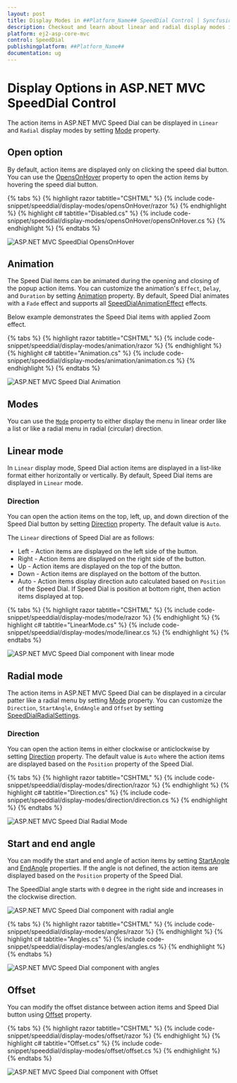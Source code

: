 ```yaml
---
layout: post
title: Display Modes in ##Platform_Name## SpeedDial Control | Syncfusion
description: Checkout and learn about linear and radial display modes in ##Platform_Name## SpeedDial control of Syncfusion Essential JS 2 and more details.
platform: ej2-asp-core-mvc
control: SpeedDial
publishingplatform: ##Platform_Name##
documentation: ug
---
```


# Display Options in ASP.NET MVC SpeedDial Control

The action items in ASP.NET MVC Speed Dial can be displayed in `Linear` and `Radial` display modes by setting [Mode](https://help.syncfusion.com/cr/aspnetmvc-js2/Syncfusion.EJ2.Buttons.SpeedDial.html#Syncfusion_EJ2_Buttons_SpeedDial_Mode) property.

## Open option

By default, action items are displayed only on clicking the speed dial button. You can use the [OpensOnHover](https://help.syncfusion.com/cr/aspnetmvc-js2/Syncfusion.EJ2.Buttons.SpeedDial.html#Syncfusion_EJ2_Buttons_SpeedDial_OpensOnHover) property to open the action items by hovering the speed dial button.

{% tabs %}
{% highlight razor tabtitle="CSHTML" %}
{% include code-snippet/speeddial/display-modes/opensOnHover/razor %}
{% endhighlight %}
{% highlight c# tabtitle="Disabled.cs" %}
{% include code-snippet/speeddial/display-modes/opensOnHover/opensOnHover.cs %}
{% endhighlight %}
{% endtabs %}

![ASP.NET MVC SpeedDial OpensOnHover](images/SpeedDial-OpensOnHover.png)

## Animation

The Speed Dial items can be animated during the opening and closing of the popup action items. You can customize the animation's `Effect`, `Delay`, and `Duration` by setting [Animation](https://help.syncfusion.com/cr/aspnetmvc-js2/Syncfusion.EJ2.Buttons.SpeedDial.html#Syncfusion_EJ2_Buttons_SpeedDial_Animation) property. By default, Speed Dial animates with a `Fade` effect and supports all [SpeedDialAnimationEffect](https://help.syncfusion.com/cr/aspnetmvc-js2/Syncfusion.EJ2.Buttons.SpeedDialAnimationEffect.html) effects.

Below example demonstrates the Speed Dial items with applied Zoom effect.

{% tabs %}
{% highlight razor tabtitle="CSHTML" %}
{% include code-snippet/speeddial/display-modes/animation/razor %}
{% endhighlight %}
{% highlight c# tabtitle="Animation.cs" %}
{% include code-snippet/speeddial/display-modes/animation/animation.cs %}
{% endhighlight %}
{% endtabs %}

![ASP.NET MVC Speed Dial Animation](images/SpeedDial-Animation.png)

## Modes

You can use the [`Mode`](https://help.syncfusion.com/cr/aspnetmvc-js2/Syncfusion.EJ2.Buttons.SpeedDial.html#Syncfusion_EJ2_Buttons_SpeedDial_Mode) property to either display the menu in linear order like a list or like a radial menu in radial (circular) direction.

## Linear mode

In `Linear` display mode, Speed Dial action items are displayed in a list-like format either horizontally or vertically. By default, Speed Dial items are displayed in `Linear` mode.

### Direction

You can open the action items on the top, left, up, and down direction of the Speed Dial button by setting [Direction](https://help.syncfusion.com/cr/aspnetmvc-js2/Syncfusion.EJ2.Buttons.SpeedDial.html#Syncfusion_EJ2_Buttons_SpeedDial_Direction) property. The default value is `Auto`.

The `Linear` directions of Speed Dial are as follows:

* Left - Action items are displayed on the left side of the button.
* Right - Action items are displayed on the right side of the button.
* Up - Action items are displayed on the top of the button.
* Down - Action items are displayed on the bottom of the button.
* Auto - Action items display direction auto calculated based on `Position` of the Speed Dial. If Speed Dial is position at bottom right, then action items displayed at top.

{% tabs %}
{% highlight razor tabtitle="CSHTML" %}
{% include code-snippet/speeddial/display-modes/mode/razor %}
{% endhighlight %}
{% highlight c# tabtitle="LinearMode.cs" %}
{% include code-snippet/speeddial/display-modes/mode/linear.cs %}
{% endhighlight %}
{% endtabs %}

![ASP.NET MVC Speed Dial component with linear mode](images/SpeedDial-LinearMode.png)

## Radial mode

The action items in ASP.NET MVC Speed Dial can be displayed in a circular patter like a radial menu by setting [Mode](https://help.syncfusion.com/cr/aspnetmvc-js2/Syncfusion.EJ2.Buttons.SpeedDial.html#Syncfusion_EJ2_Buttons_SpeedDial_Mode) property. You can customize the `Direction`, `StartAngle`, `EndAngle` and `Offset` by setting [SpeedDialRadialSettings](https://help.syncfusion.com/cr/aspnetmvc-js2/Syncfusion.EJ2.Buttons.SpeedDialRadialSettings.html).

### Direction

You can open the action items in either clockwise or anticlockwise by setting [Direction](https://help.syncfusion.com/cr/aspnetmvc-js2/Syncfusion.EJ2.Buttons.SpeedDialRadialSettings.html#Syncfusion_EJ2_Buttons_SpeedDialRadialSettings_Direction) property. The default value is `Auto` where the action items are displayed based on the `Position` property of the Speed Dial.

{% tabs %}
{% highlight razor tabtitle="CSHTML" %}
{% include code-snippet/speeddial/display-modes/direction/razor %}
{% endhighlight %}
{% highlight c# tabtitle="Direction.cs" %}
{% include code-snippet/speeddial/display-modes/direction/direction.cs %}
{% endhighlight %}
{% endtabs %}

![ASP.NET MVC Speed Dial Radial Mode](images/SpeedDial-RadialMenu.png)

## Start and end angle

You can modify the start and end angle of action items by setting [StartAngle](https://help.syncfusion.com/cr/aspnetmvc-js2/Syncfusion.EJ2.Buttons.SpeedDialRadialSettings.html#Syncfusion_EJ2_Buttons_SpeedDialRadialSettings_StartAngle) and [EndAngle](https://help.syncfusion.com/cr/aspnetmvc-js2/Syncfusion.EJ2.Buttons.SpeedDialRadialSettings.html#Syncfusion_EJ2_Buttons_SpeedDialRadialSettings_EndAngle) properties. If the angle is not defined, the action items are displayed based on the `Position` property of the Speed Dial.

The SpeedDial angle starts with `0` degree in the right side and increases in the clockwise direction.

![ASP.NET MVC Speed Dial component with radial angle](images/SpeedDial-RadialAngle.png)

{% tabs %}
{% highlight razor tabtitle="CSHTML" %}
{% include code-snippet/speeddial/display-modes/angles/razor %}
{% endhighlight %}
{% highlight c# tabtitle="Angles.cs" %}
{% include code-snippet/speeddial/display-modes/angles/angles.cs %}
{% endhighlight %}
{% endtabs %}

![ASP.NET MVC Speed Dial component with angles](images/SpeedDial-Angle.png)

## Offset

You can modify the offset distance between action items and Speed Dial button using [Offset](https://help.syncfusion.com/cr/aspnetmvc-js2/Syncfusion.EJ2.Buttons.SpeedDialRadialSettings.html#Syncfusion_EJ2_Buttons_SpeedDialRadialSettings_Offset) property.

{% tabs %}
{% highlight razor tabtitle="CSHTML" %}
{% include code-snippet/speeddial/display-modes/offset/razor %}
{% endhighlight %}
{% highlight c# tabtitle="Offset.cs" %}
{% include code-snippet/speeddial/display-modes/offset/offset.cs %}
{% endhighlight %}
{% endtabs %}

![ASP.NET MVC Speed Dial component with Offset](images/SpeedDial-Offset.png)
